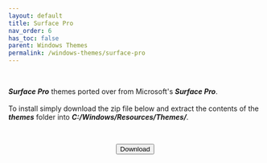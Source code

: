 ```yaml
---
layout: default
title: Surface Pro
nav_order: 6
has_toc: false
parent: Windows Themes
permalink: /windows-themes/surface-pro
---
```


<div class="card">
  <!-- <img src="" /> -->
  <br />
  <div class="container">
    <p><i><b>Surface Pro</b></i> themes ported over from Microsoft's <i><b>Surface Pro</b></i>.
    <br /><br />
    To install simply download the zip file below and extract the contents of the <i><b>themes</b></i> folder into <i><b>C:/Windows/Resources/Themes/</b></i>.</p>
  </div>
</div>
<br />
<p class="text-delta" style="text-align:center"><a href="https://github.com/The-Back-Room/Surface-Pro-Themes-for-Windows/archive/refs/heads/main.zip" target="_blank">
  <button type="button" name="button" class="btn">Download</button></a></p>
